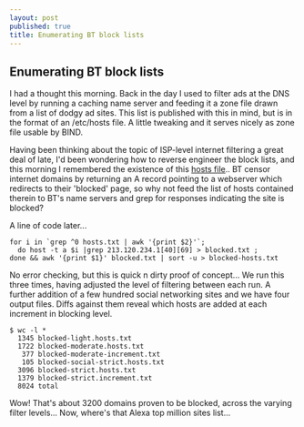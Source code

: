 ```yaml
---
layout: post
published: true
title: Enumerating BT block lists
---
```


## Enumerating BT block lists

I had a thought this morning. Back in the day I used to filter ads at the DNS level by running a caching name server and feeding it a zone file drawn from a list of dodgy ad sites. This list is published with this in mind, but is in the format of an /etc/hosts file. A little tweaking and it serves nicely as zone file usable by BIND.

Having been thinking about the topic of ISP-level internet filtering a great deal of late, I'd been wondering how to reverse engineer the block lists, and this morning I remembered the existence of this [hosts file](http://winhelp2002.mvps.org/hosts.txt).. BT censor internet domains by returning an A record pointing to a webserver which redirects to their 'blocked' page, so why not feed the list of hosts contained therein to BT's name servers and grep for responses indicating the site is blocked?

A line of code later...

```
for i in `grep ^0 hosts.txt | awk '{print $2}'`; 
  do host -t a $i |grep 213.120.234.1[40][69] > blocked.txt ; 
done && awk '{print $1}' blocked.txt | sort -u > blocked-hosts.txt
```

No error checking, but this is quick n dirty proof of concept... We run this three times, having adjusted the level of filtering between each run. A further addition of a few hundred social networking sites and we have four output files. Diffs against them reveal which hosts are added at each increment in blocking level.

```
$ wc -l *
  1345 blocked-light.hosts.txt
  1722 blocked-moderate.hosts.txt
   377 blocked-moderate-increment.txt
   105 blocked-social-strict.hosts.txt
  3096 blocked-strict.hosts.txt
  1379 blocked-strict.increment.txt
  8024 total
```

Wow! That's about 3200 domains proven to be blocked, across the varying filter levels... Now, where's that Alexa top million sites list...




